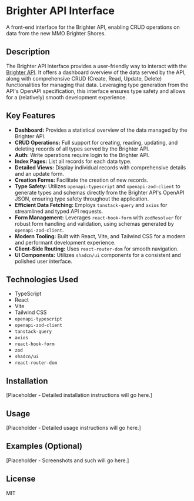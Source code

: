 # Brighter API Interface

A front-end interface for the Brighter API, enabling CRUD operations on data from the new MMO Brighter Shores.

## Description

The Brighter API Interface provides a user-friendly way to interact with the [Brighter API](https://github.com/jrbarnhart/brighter-api). It offers a dashboard overview of the data served by the API, along with comprehensive CRUD (Create, Read, Update, Delete) functionalities for managing that data. Leveraging type generation from the API's OpenAPI specification, this interface ensures type safety and allows for a (relatively) smooth development experience.

## Key Features

- **Dashboard:** Provides a statistical overview of the data managed by the Brighter API.
- **CRUD Operations:** Full support for creating, reading, updating, and deleting records of all types served by the Brighter API.
- **Auth:** Write operations require login to the Brighter API.
- **Index Pages:** List all records for each data type.
- **Detailed Views:** Display individual records with comprehensive details and an update form.
- **Creation Forms:** Facilitate the creation of new records.
- **Type Safety:** Utilizes `openapi-typescript` and `openapi-zod-client` to generate types and schemas directly from the Brighter API's OpenAPI JSON, ensuring type safety throughout the application.
- **Efficient Data Fetching:** Employs `tanstack-query` and `axios` for streamlined and typed API requests.
- **Form Management:** Leverages `react-hook-form` with `zodResolver` for robust form handling and validation, using schemas generated by `openapi-zod-client`.
- **Modern Tooling:** Built with React, Vite, and Tailwind CSS for a modern and performant development experience.
- **Client-Side Routing:** Uses `react-router-dom` for smooth navigation.
- **UI Components:** Utilizes `shadcn/ui` components for a consistent and polished user interface.

## Technologies Used

- TypeScript
- React
- Vite
- Tailwind CSS
- `openapi-typescript`
- `openapi-zod-client`
- `tanstack-query`
- `axios`
- `react-hook-form`
- `zod`
- `shadcn/ui`
- `react-router-dom`

## Installation

[Placeholder - Detailed installation instructions will go here.]

## Usage

[Placeholder - Detailed usage instructions will go here.]

## Examples (Optional)

[Placeholder - Screenshots and such will go here.]

## License

MIT
